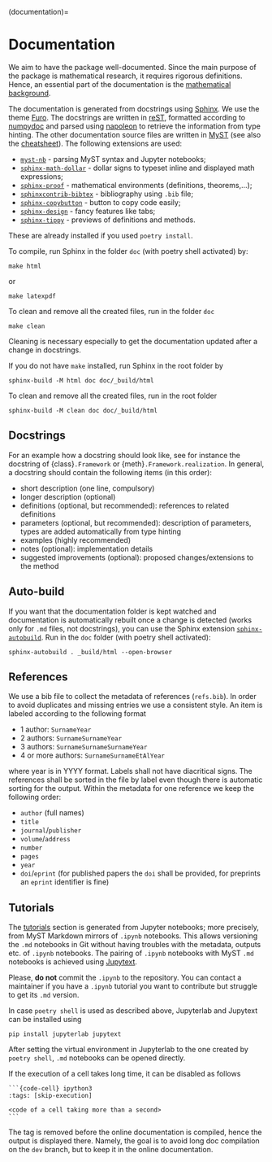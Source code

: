 (documentation)=
# Documentation

We aim to have the package well-documented.
Since the main purpose of the package is mathematical research,
it requires rigorous definitions.
Hence, an essential part of the documentation is the
[mathematical background](#definitions).

The documentation is generated from docstrings using [Sphinx](https://www.sphinx-doc.org).
We use the theme [Furo](https://github.com/pradyunsg/furo).
The docstrings are written in [reST](https://www.sphinx-doc.org/en/master/usage/restructuredtext/index.html),
formatted according to [numpydoc](https://numpydoc.readthedocs.io/en/latest/format.html)
and parsed using [napoleon](https://sphinxcontrib-napoleon.readthedocs.io/)
to retrieve the information from type hinting.
The other documentation source files are written in [MyST](https://myst-parser.readthedocs.io/)
(see also the [cheatsheet](cheatsheet)).
The following extensions are used:
 - [`myst-nb`](https://myst-nb.readthedocs.io/) - parsing MyST syntax and Jupyter notebooks;
 - [`sphinx-math-dollar`](https://www.sympy.org/sphinx-math-dollar/) - dollar signs to typeset inline and displayed math expressions;
 - [`sphinx-proof`](https://sphinx-proof.readthedocs.io) - mathematical environments (definitions, theorems,...);
 - [`sphinxcontrib-bibtex`](https://sphinxcontrib-bibtex.readthedocs.io) - bibliography using `.bib` file;
 - [`sphinx-copybutton`](https://sphinx-copybutton.readthedocs.io) - button to copy code easily;
 - [`sphinx-design`](https://sphinx-design.readthedocs.io) - fancy features like tabs;
 - [`sphinx-tippy`](https://sphinx-tippy.readthedocs.io/en/latest/) - previews of definitions and methods.

These are already installed if you used `poetry install`.

To compile, run Sphinx in the folder `doc` (with poetry shell activated) by:
```
make html
```
or
```
make latexpdf
```

To clean and remove all the created files, run in the folder `doc`
```
make clean
```
Cleaning is necessary especially to get the documentation updated
after a change in docstrings.

If you do not have `make` installed, run Sphinx in the root folder by
```
sphinx-build -M html doc doc/_build/html
```
To clean and remove all the created files, run in the root folder
```
sphinx-build -M clean doc doc/_build/html
```

## Docstrings

For an example how a docstring should look like,
see for instance the docstring of {class}`.Framework`
or {meth}`.Framework.realization`.
In general, a docstring should contain the following items (in this order):
 - short description (one line, compulsory)
 - longer description (optional)
 - definitions (optional, but recommended): references to related definitions
 - parameters (optional, but recommended): description of parameters, types are added automatically from type hinting
 - examples (highly recommended)
 - notes (optional): implementation details
 - suggested improvements (optional): proposed changes/extensions to the method

## Auto-build

If you want that the documentation folder is kept watched and documentation is automatically rebuilt once a change is detected (works only for `.md` files, not docstrings), you can use the Sphinx extension [`sphinx-autobuild`](https://github.com/sphinx-doc/sphinx-autobuild).
Run in the `doc` folder (with poetry shell activated):
```
sphinx-autobuild . _build/html --open-browser
```

## References
We use a bib file to collect the metadata of references (`refs.bib`).
In order to avoid duplicates and missing entries we use a consistent style.
An item is labeled according to the following format
 - 1 author: `SurnameYear`
 - 2 authors: `SurnameSurnameYear`
 - 3 authors: `SurnameSurnameSurnameYear`
 - 4 or more authors: `SurnameSurnameEtAlYear`

where year is in YYYY format. Labels shall not have diacritical signs.
The references shall be sorted in the file by label even though there is automatic sorting for the output.
Within the metadata for one reference we keep the following order:
 - `author` (full names)
 - `title`
 - `journal`/`publisher`
 - `volume`/`address`
 - `number`
 - `pages`
 - `year`
 - `doi`/`eprint` (for published papers the `doi` shall be provided, for preprints an `eprint` identifier is fine)

## Tutorials

The [tutorials](#tutorials) section is generated from Jupyter notebooks;
more precisely, from MyST Markdown mirrors of `.ipynb` notebooks.
This allows versioning the `.md` notebooks in Git without having troubles with the metadata, outputs etc. of `.ipynb` notebooks.
The pairing of `.ipynb` notebooks with MyST `.md` notebooks
is achieved using [Jupytext](https://jupytext.readthedocs.io/en/latest/index.html).

Please, **do not** commit the `.ipynb` to the repository.
You can contact a maintainer if you have a `.ipynb` tutorial
you want to contribute but struggle to get its `.md` version.


In case `poetry shell` is used as described above, Jupyterlab and Jupytext
can be installed using
```
pip install jupyterlab jupytext
```
After setting the virtual environment in Jupyterlab to the one created
by `poetry shell`, `.md` notebooks can be opened directly.

If the execution of a cell takes long time, it can be disabled as follows
````
```{code-cell} ipython3
:tags: [skip-execution]

<code of a cell taking more than a second>
```
````
The tag is removed before the online documentation is compiled,
hence the output is displayed there.
Namely, the goal is to avoid long doc compilation on the `dev` branch,
but to keep it in the online documentation.